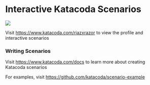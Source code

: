 # Interactive Katacoda Scenarios

[![](http://shields.katacoda.com/katacoda/riazxrazor/count.svg)](https://www.katacoda.com/riazxrazor "Get your profile on Katacoda.com")

Visit https://www.katacoda.com/riazxrazor to view the profile and interactive scenarios

### Writing Scenarios
Visit https://www.katacoda.com/docs to learn more about creating Katacoda scenarios

For examples, visit https://github.com/katacoda/scenario-example
